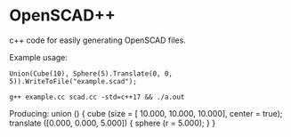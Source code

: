 # OpenSCAD++

c++ code for easily generating OpenSCAD files.

Example usage:
```
Union(Cube(10), Sphere(5).Translate(0, 0, 5)).WriteToFile("example.scad");

g++ example.cc scad.cc -std=c++17 && ./a.out
```

Producing:
union () {
  cube (size = [ 10.000, 10.000, 10.000], center = true);
  translate ([0.000, 0.000, 5.000]) {
    sphere (r = 5.000);
  }
}
